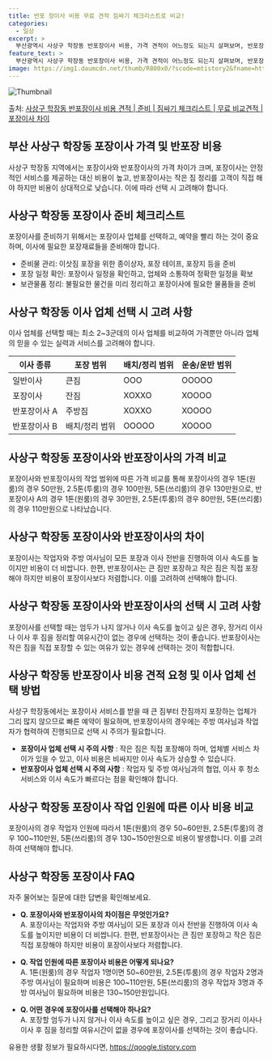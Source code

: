 ```yaml
---
title: 반포 장이사 비용 무료 견적 짐싸기 체크리스트로 비교!
categories:
  - 일상
excerpt: >
  부산광역시 사상구 학장동 반포장이사 비용, 가격 견적이 어느정도 되는지 살펴보며, 반포장이사를 준비함에 있어 짐싸기 준비 체크리스트가 무엇인지 보겠습니다. 마지막으로 포장이사와 차이점을 통해 무료 비교견적으로 어떤 것이 더 합리적인 선택인지 공유 드립니다.사상구 학장동 포장이사 견적 샘플 보기 👈 클릭사상구 학장동 포장이사 가격 살펴보기 👈 클릭사상구 학장동 반포장이사 평균 이사 비용평수사상구 학장동 평균 이사 비용원룸 이사9평 이하 (1톤)30만원~투룸/쓰리룸 이사16평 ~ 20평 (2.5톤)80만원~쓰리룸 이사21평 (5톤) ~110만원~우리집 무료 이사견적 받기 👈 클릭포장 vs 반포장: 큰 차이점이사 방법에 따라 가장 큰 차이점은 고객이 짐 정리를 하는지, 업체가 짐을 모두 맡는지입니다. 포..
feature_text: >
  부산광역시 사상구 학장동 반포장이사 비용, 가격 견적이 어느정도 되는지 살펴보며, 반포장이사를 준비함에 있어 짐싸기 준비 체크리스트가 무엇인지 보겠습니다. 마지막으로 포장이사와 차이점을 통해 무료 비교견적으로 어떤 것이 더 합리적인 선택인지 공유 드립니다.사상구 학장동 포장이사 견적 샘플 보기 👈 클릭사상구 학장동 포장이사 가격 살펴보기 👈 클릭사상구 학장동 반포장이사 평균 이사 비용평수사상구 학장동 평균 이사 비용원룸 이사9평 이하 (1톤)30만원~투룸/쓰리룸 이사16평 ~ 20평 (2.5톤)80만원~쓰리룸 이사21평 (5톤) ~110만원~우리집 무료 이사견적 받기 👈 클릭포장 vs 반포장: 큰 차이점이사 방법에 따라 가장 큰 차이점은 고객이 짐 정리를 하는지, 업체가 짐을 모두 맡는지입니다. 포..
image: https://img1.daumcdn.net/thumb/R800x0/?scode=mtistory2&fname=https%3A%2F%2Fblog.kakaocdn.net%2Fdn%2FblNvla%2FbtsHe1oUBrA%2FjsAsAPIFmk6S6ty5TlwiV0%2Fimg.webp
---
```


![Thumbnail](https://img1.daumcdn.net/thumb/R800x0/?scode=mtistory2&fname=https%3A%2F%2Fblog.kakaocdn.net%2Fdn%2FblNvla%2FbtsHe1oUBrA%2FjsAsAPIFmk6S6ty5TlwiV0%2Fimg.webp)

<p>출처: <a href="https://qoogle.tistory.com/9774" rel="dofollow">사상구 학장동 반포장이사 비용 견적 | 준비 | 짐싸기 체크리스트 | 무료 비교견적 | 포장이사 차이</a> </p>

## 부산 사상구 학장동 포장이사 가격 및 반포장 비용

사상구 학장동 지역에서는 포장이사와 반포장이사의 가격 차이가 크며, 포장이사는 안정적인 서비스를 제공하는 대신 비용이 높고, 반포장이사는
작은 짐 정리를 고객이 직접 해야 하지만 비용이 상대적으로 낮습니다. 이에 따라 선택 시 고려해야 합니다.

## 사상구 학장동 포장이사 준비 체크리스트

포장이사를 준비하기 위해서는 포장이사 업체를 선택하고, 예약을 빨리 하는 것이 중요하며, 이사에 필요한 포장재료들을 준비해야 합니다.

  * 준비물 관리: 이삿짐 포장을 위한 종이상자, 포장 테이프, 포장지 등을 준비
  * 포장 일정 확인: 포장이사 일정을 확인하고, 업체와 소통하여 정확한 일정을 확보
  * 보관물품 정리: 불필요한 물건을 미리 정리하고 포장이사에 필요한 물품들을 준비

## 사상구 학장동 이사 업체 선택 시 고려 사항

이사 업체를 선택할 때는 최소 2~3군데의 이사 업체를 비교하여 가격뿐만 아니라 업체의 믿을 수 있는 실력과 서비스를 고려해야 합니다.

**이사 종류** | **포장 범위** | **배치/정리 범위** | **운송/운반 범위**  
---|---|---|---  
일반이사 | 큰짐 | OOO | OOOOO  
포장이사 | 잔짐 | XOXXO | XOOOO  
반포장이사 A | 주방짐 | XOXXO | XOOOO  
반포장이사 B | 배치/정리 범위 | OOOOO | XOOOO  
  
## 사상구 학장동 포장이사와 반포장이사의 가격 비교

포장이사와 반포장이사의 작업 범위에 따른 가격 비교를 통해 포장이사의 경우 1톤(원룸)의 경우 50만원, 2.5톤(투룸)의 경우 100만원,
5톤(쓰리룸)의 경우 130만원으로, 반포장이사 A의 경우 1톤(원룸)의 경우 30만원, 2.5톤(투룸)의 경우 80만원, 5톤(쓰리룸)의
경우 110만원으로 나타났습니다.

## 사상구 학장동 포장이사와 반포장이사의 차이

포장이사는 작업자와 주방 여사님이 모든 포장과 이사 전반을 진행하여 이사 속도를 높이지만 비용이 더 비쌉니다. 한편, 반포장이사는 큰 짐만
포장하고 작은 짐은 직접 포장해야 하지만 비용이 포장이사보다 저렴합니다. 이를 고려하여 선택해야 합니다.

## 사상구 학장동 포장이사와 반포장이사의 선택 시 고려 사항

포장이사를 선택할 때는 엄두가 나지 않거나 이사 속도를 높이고 싶은 경우, 장거리 이사나 이사 후 짐을 정리할 여유시간이 없는 경우에
선택하는 것이 좋습니다. 반포장이사는 작은 짐을 직접 포장할 수 있는 여유가 있는 경우에 선택하는 것이 적합합니다.



## 사상구 학장동 반포장이사 비용 견적 요청 및 이사 업체 선택 방법

사상구 학장동에서는 포장이사 서비스를 받을 때 큰 짐부터 잔짐까지 포장하는 업체가 그리 많지 않으므로 빠른 예약이 필요하며, 반포장이사의
경우에는 주방 여사님과 작업자가 협력하여 진행되므로 선택 시 주의가 필요합니다.

  * **포장이사 업체 선택 시 주의 사항** : 작은 짐은 직접 포장해야 하며, 업체별 서비스 차이가 있을 수 있고, 이사 비용은 비싸지만 이사 속도가 상승할 수 있습니다.
  * **반포장이사 업체 선택 시 주의 사항** : 작업자 및 주방 여사님과의 협업, 이사 후 청소 서비스와 이사 속도가 빠르다는 점을 확인해야 합니다.

## 사상구 학장동 포장이사 작업 인원에 따른 이사 비용 비교

포장이사의 경우 작업자 인원에 따라서 1톤(원룸)의 경우 50~60만원, 2.5톤(투룸)의 경우 100~110만원, 5톤(쓰리룸)의 경우
130~150만원으로 비용이 발생합니다. 이를 고려하여 선택해야 합니다.

## 사상구 학장동 포장이사 FAQ

자주 물어보는 질문에 대한 답변을 확인해보세요.

  * **Q. 포장이사와 반포장이사의 차이점은 무엇인가요?**  
A. 포장이사는 작업자와 주방 여사님이 모든 포장과 이사 전반을 진행하여 이사 속도를 높이지만 비용이 더 비쌉니다. 한편, 반포장이사는 큰
짐만 포장하고 작은 짐은 직접 포장해야 하지만 비용이 포장이사보다 저렴합니다.

  * **Q. 작업 인원에 따른 포장이사 비용은 어떻게 되나요?**  
A. 1톤(원룸)의 경우 작업자 1명이면 50~60만원, 2.5톤(투룸)의 경우 작업자 2명과 주방 여사님이 필요하며 비용은
100~110만원, 5톤(쓰리룸)의 경우 작업자 3명과 주방 여사님이 필요하며 비용은 130~150만원입니다.

  * **Q. 어떤 경우에 포장이사를 선택해아 하나요?**  
A. 포장할 엄두가 나지 않거나 이사 속도를 높이고 싶은 경우, 그리고 장거리 이사나 이사 후 짐을 정리할 여유시간이 없을 경우에 포장이사를
선택하는 것이 좋습니다.

 

유용한 생활 정보가 필요하시다면, <a href="https://qoogle.tistory.com" rel="dofollow">https://qoogle.tistory.com</a>



